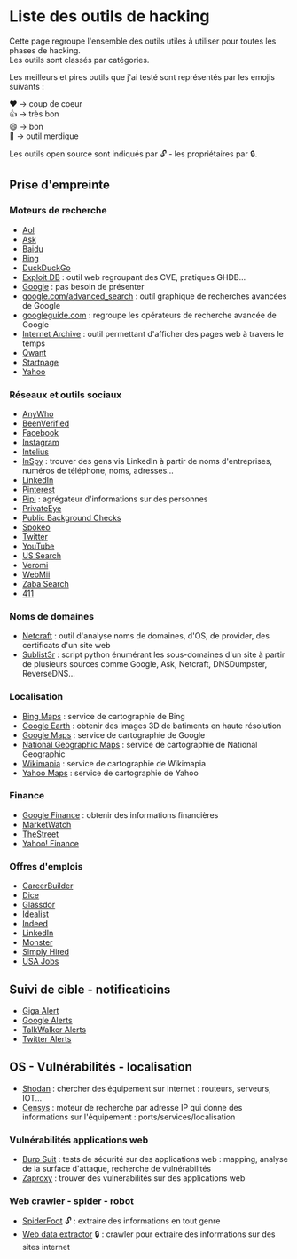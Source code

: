 # Liste des outils de hacking

Cette page regroupe l'ensemble des outils utiles à utiliser pour toutes les phases de hacking.  
Les outils sont classés par catégories.

Les meilleurs et pires outils que j'ai testé sont représentés par les emojis suivants :

:heart: -> coup de coeur  
:thumbsup: -> très bon  
:smile: -> bon  
:poop: -> outil merdique  

Les outils open source sont indiqués par :unlock: -  les propriétaires par :lock:.

## Prise d'empreinte

### Moteurs de recherche

* [Aol](https://search.aol.co.uk)
* [Ask](https://uk.ask.com)
* [Baidu](http://www.baidu.com)
* [Bing](https://www.bing.com)
* [DuckDuckGo](https://duckduckgo.com)
* [Exploit DB](https://www.exploit-db.com) : outil web regroupant des CVE, pratiques GHDB...
* [Google](https://www.google.com) : pas besoin de présenter
* [google.com/advanced_search](https://www.google.com/advanced_search) : outil graphique de recherches avancées de Google
* [googleguide.com](http://googleguide.com) : regroupe les opérateurs de recherche avancée de Google
* [Internet Archive](https://archive.org) : outil permettant d'afficher des pages web à travers le temps
* [Qwant](https://qwant.com)
* [Startpage](https://www.startpage.com)
* [Yahoo](https://fr.yahoo.com)

### Réseaux et outils sociaux

* [AnyWho](https://www.anywho.com)
* [BeenVerified](https://www.beenverified.com)
* [Facebook](https://www.facebook.com)
* [Instagram](https://www.instagram.com)
* [Intelius](https://www.intelius.com)
* [InSpy](https://github.com/leapsecurity/InSpy) : trouver des gens via LinkedIn à partir de noms d'entreprises, numéros de téléphone, noms, adresses...
* [LinkedIn](https://www.linkedin.com)
* [Pinterest](https://www.pinterest.com)
* [Pipl](https://pipl.com) : agrégateur d'informations sur des personnes
* [PrivateEye](http://www.privateeye.com)
* [Public Background Checks](http://www.publicbackgroundchecks.com)
* [Spokeo](https://www.spokeo.com)
* [Twitter](https://twitter.com)
* [YouTube](https://www.youtube.com)
* [US Search](https://ussearch.com)
* [Veromi](http://www.veromi.net)
* [WebMii](http://webmii.com)
* [Zaba Search](http://www.zabasearch.com)
* [411](http://www.411.com)

### Noms de domaines

* [Netcraft](https://www.netcraft.com) : outil d'analyse noms de domaines, d'OS, de provider, des certificats d'un site web
* [Sublist3r](https://github.com/aboul3la/Sublist3r) : script python énumérant les sous-domaines d'un site à partir de plusieurs sources comme Google, Ask, Netcraft, DNSDumpster, ReverseDNS...

### Localisation

* [Bing Maps](https://www.bing.com/maps) : service de cartographie de Bing
* [Google Earth](https://earth.google.com) : obtenir des images 3D de batiments en haute résolution
* [Google Maps](https://maps.google.com) : service de cartographie de Google
* [National Geographic Maps](http://maps.nationalgeographic.com) : service de cartographie de National Geographic
* [Wikimapia](http://www.wikimapia.org) : service de cartographie de Wikimapia
* [Yahoo Maps](https://maps.yahoo.com) : service de cartographie de Yahoo

### Finance

* [Google Finance](https://google.com/finance) : obtenir des informations financières
* [MarketWatch](https://wwww.marketwatch.com)
* [TheStreet](https://www.thestreet.com)
* [Yahoo! Finance](https://finance.yahoo.com)

### Offres d'emplois

* [CareerBuilder](https://wwww.careerbuilder.com)
* [Dice](https://wwww.dice.com)
* [Glassdor](https://wwww.glassdor.com)
* [Idealist](https://wwww.idealist.org)
* [Indeed](https://wwww.indeed.com)
* [LinkedIn](https://wwww.linkedin.com)
* [Monster](https://wwww.monster.com)
* [Simply Hired](https://wwww.simplyhired.com)
* [USA Jobs](https://wwww.usajobs.gov)

## Suivi de cible - notificatioins

* [Giga Alert](https://www.gigaalert.com) 
* [Google Alerts](https://www.google.com/alerts)
* [TalkWalker Alerts](https://wwww.talkwalker.com)
* [Twitter Alerts](https://twitter.com/alerts)

## OS - Vulnérabilités - localisation

* [Shodan](https://www.shodan.com) : chercher des équipement sur internet : routeurs, serveurs, IOT...  
* [Censys](https://censys.io) : moteur de recherche par adresse IP qui donne des informations sur l'équipement : ports/services/localisation

### Vulnérabilités applications web

* [Burp Suit](https://portswigger.net) : tests de sécurité sur des applications web : mapping, analyse de la surface d'attaque, recherche de vulnérabilités
* [Zaproxy](https://www.zaproxy.org/) : trouver des vulnérabilités sur des applications web

### Web crawler - spider - robot

* [SpiderFoot](https://www.spiderfoot.net) :unlock: : extraire des informations en tout genre
* [Web data extractor](http://www.webextractor.com) :lock: : crawler pour extraire des informations sur des sites internet